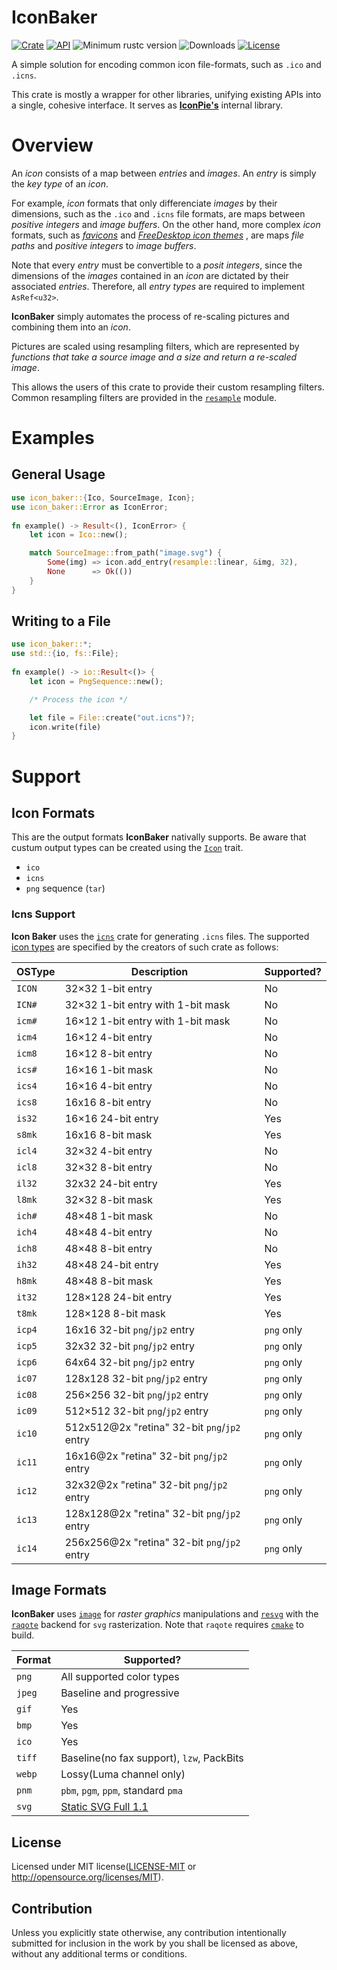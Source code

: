 # IconBaker

[![Crate](https://img.shields.io/crates/v/icon_baker.svg)](https://crates.io/crates/icon_baker)
[![API](https://docs.rs/icon_baker/badge.svg)](https://docs.rs/icon_baker)
![Minimum rustc version](https://img.shields.io/badge/rustc-1.37+-lightgray.svg)
![Downloads](https://img.shields.io/crates/d/icon_baker)
[![License](https://img.shields.io/github/license/GarkGarcia/icon_baker)](https://github.com/GarkGarcia/icon_baker/blob/master/LICENSE)

A simple solution for encoding common icon file-formats, such as `.ico` and `.icns`. 

This crate is mostly a wrapper for other libraries, unifying existing APIs into a single, cohesive 
interface. It serves as **[IconPie's](https://github.com/GarkGarcia/icon-pie)** internal library.

# Overview

An _icon_ consists of a map between _entries_ and _images_. An _entry_ is simply the _key type_ of
an _icon_.

For example, _icon_ formats that only differenciate _images_ by their dimensions, such as the `.ico`
and `.icns` file formats, are maps between _positive integers_ and _image buffers_. On the other
hand, more complex _icon_ formats, such as _[favicons](https://en.wikipedia.org/wiki/Favicon)_ and
_[FreeDesktop icon themes](https://specifications.freedesktop.org/icon-theme-spec/icon-theme-spec-latest.html)_
, are maps _file paths_ and _positive integers_ to _image buffers_.

Note that every _entry_ must be convertible to a _posit integers_, since the dimensions
of the _images_ contained in an _icon_ are dictated by their associated _entries_. Therefore, all
_entry types_ are required to implement `AsRef<u32>`.

**IconBaker** simply automates the process of re-scaling pictures and combining them into an _icon_.

Pictures are scaled using resampling filters, which are represented by _functions that take a source_ 
_image and a size and return a re-scaled image_.

This allows the users of this crate to provide their custom resampling filters. Common resampling 
filters are provided in the 
[`resample`](https://docs.rs/icon_baker/2.2.0/icon_baker/resample/index.html) module.

# Examples

## General Usage

```rust
use icon_baker::{Ico, SourceImage, Icon};
use icon_baker::Error as IconError;
 
fn example() -> Result<(), IconError> {
    let icon = Ico::new();

    match SourceImage::from_path("image.svg") {
        Some(img) => icon.add_entry(resample::linear, &img, 32),
        None      => Ok(())
    }
}
```

## Writing to a File

```rust
use icon_baker::*;
use std::{io, fs::File};
 
fn example() -> io::Result<()> {
    let icon = PngSequence::new();

    /* Process the icon */

    let file = File::create("out.icns")?;
    icon.write(file)
}
```

# Support

## Icon Formats

This are the output formats **IconBaker** nativally supports. Be aware that custum output types can 
be created using the [`Icon`](https://docs.rs/icon_baker/2.2.0/icon_baker/trait.Icon.html) trait.

* `ico`
* `icns`
* `png` sequence (`tar`)

### Icns Support

**Icon Baker** uses the [`icns`](https://crates.io/crates/icns) crate for generating `.icns` files. The 
supported [icon types](https://en.wikipedia.org/wiki/Apple_Icon_Image_format#Icon_types) are specified 
by the creators of such crate as follows:

| OSType | Description                                  | Supported?   |
|--------|----------------------------------------------|--------------|
| `ICON` | 32×32 1-bit entry                            | No           |
| `ICN#` | 32×32 1-bit entry with 1-bit mask            | No           |
| `icm#` | 16×12 1-bit entry with 1-bit mask            | No           |
| `icm4` | 16×12 4-bit entry                            | No           |
| `icm8` | 16×12 8-bit entry                            | No           |
| `ics#` | 16×16 1-bit mask                             | No           |
| `ics4` | 16×16 4-bit entry                            | No           |
| `ics8` | 16x16 8-bit entry                            | No           |
| `is32` | 16×16 24-bit entry                           | Yes          |
| `s8mk` | 16x16 8-bit mask                             | Yes          |
| `icl4` | 32×32 4-bit entry                            | No           |
| `icl8` | 32×32 8-bit entry                            | No           |
| `il32` | 32x32 24-bit entry                           | Yes          |
| `l8mk` | 32×32 8-bit mask                             | Yes          |
| `ich#` | 48×48 1-bit mask                             | No           |
| `ich4` | 48×48 4-bit entry                            | No           |
| `ich8` | 48×48 8-bit entry                            | No           |
| `ih32` | 48×48 24-bit entry                           | Yes          |
| `h8mk` | 48×48 8-bit mask                             | Yes          |
| `it32` | 128×128 24-bit entry                         | Yes          |
| `t8mk` | 128×128 8-bit mask                           | Yes          |
| `icp4` | 16x16 32-bit `png`/`jp2` entry               | `png` only   |
| `icp5` | 32x32 32-bit `png`/`jp2` entry               | `png` only   |
| `icp6` | 64x64 32-bit `png`/`jp2` entry               | `png` only   |
| `ic07` | 128x128 32-bit `png`/`jp2` entry             | `png` only   |
| `ic08` | 256×256 32-bit `png`/`jp2` entry             | `png` only   |
| `ic09` | 512×512 32-bit `png`/`jp2` entry             | `png` only   |
| `ic10` | 512x512@2x "retina" 32-bit `png`/`jp2` entry | `png` only   |
| `ic11` | 16x16@2x "retina" 32-bit `png`/`jp2` entry   | `png` only   |
| `ic12` | 32x32@2x "retina" 32-bit `png`/`jp2` entry   | `png` only   |
| `ic13` | 128x128@2x "retina" 32-bit `png`/`jp2` entry | `png` only   |
| `ic14` | 256x256@2x "retina" 32-bit `png`/`jp2` entry | `png` only   |

## Image Formats

**IconBaker** uses [`image`](https://crates.io/crates/image) for _raster graphics_ manipulations and 
[`resvg`](https://crates.io/crates/resvg/0.6.1) with the [`raqote`](https://crates.io/crates/raqote) 
backend for `svg` rasterization. Note that `raqote` requires [`cmake`](https://cmake.org/) to build.

| Format | Supported?                                                             | 
|--------|------------------------------------------------------------------------| 
| `png`  | All supported color types                                              | 
| `jpeg` | Baseline and progressive                                               | 
| `gif`  | Yes                                                                    | 
| `bmp`  | Yes                                                                    | 
| `ico`  | Yes                                                                    | 
| `tiff` | Baseline(no fax support), `lzw`, PackBits                              | 
| `webp` | Lossy(Luma channel only)                                               | 
| `pnm ` | `pbm`, `pgm`, `ppm`, standard `pma`                                    |
| `svg`  | [Static SVG Full 1.1](https://github.com/RazrFalcon/resvg#svg-support) |

## License

Licensed under MIT license([LICENSE-MIT](https://github.com/GarkGarcia/icon_baker/blob/master/LICENSE) 
or http://opensource.org/licenses/MIT).

## Contribution

Unless you explicitly state otherwise, any contribution intentionally submitted for inclusion in the 
work by you shall be licensed as above, without any additional terms or conditions.
